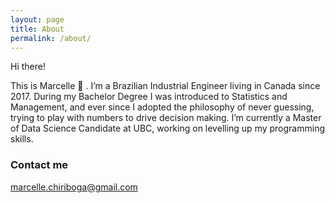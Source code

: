 ```yaml
---
layout: page
title: About
permalink: /about/
---
```


Hi there!

This is Marcelle 👋 . I’m a Brazilian Industrial Engineer living in Canada since 2017. During my Bachelor Degree I was introduced to Statistics and Management, and ever since I adopted the philosophy of never guessing, trying to play with numbers to drive decision making. I’m currently a Master of Data Science Candidate at UBC, working on levelling up my programming skills.

### Contact me

[marcelle.chiriboga@gmail.com](mailto:marcelle.chiriboga@gmail.com)
